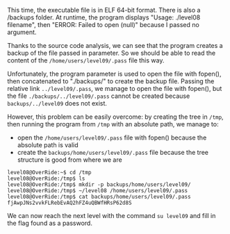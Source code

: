 This time, the executable file is in ELF 64-bit format. There is also a /backups folder. At runtime, the program displays "Usage: ./level08 filename", then "ERROR: Failed to open (null)" because I passed no argument. 

Thanks to the source code analysis, we can see that the program creates a backup of the file passed in parameter. So we should be able to read the content of the `/home/users/level09/.pass` file this way.

Unfortunately, the program parameter is used to open the file with fopen(), then concatenated to "./backups/" to create the backup file. Passing the relative link `../level09/.pass`, we manage to open the file with fopen(), but the file `./backups/../level09/.pass` cannot be created because `backups/../level09` does not exist.

However, this problem can be easily overcome: by creating the tree in `/tmp`, then running the program from `/tmp` with an absolute path, we manage to:
- open the `/home/users/level09/.pass` file with fopen() because the absolute path is valid
- create the `backups/home/users/level09/.pass` file because the tree structure is good from where we are

```
level08@OverRide:~$ cd /tmp
level08@OverRide:/tmp$ ls
level08@OverRide:/tmp$ mkdir -p backups/home/users/level09/
level08@OverRide:/tmp$ ~/level08 /home/users/level09/.pass
level08@OverRide:/tmp$ cat backups/home/users/level09/.pass 
fjAwpJNs2vvkFLRebEvAQ2hFZ4uQBWfHRsP62d8S
```

We can now reach the next level with the command `su level09` and fill in the flag found as a password.
